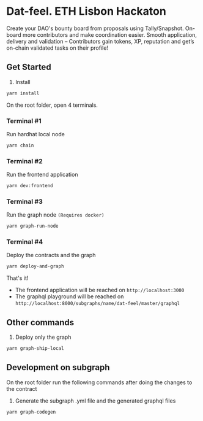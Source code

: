 # Dat-feel. ETH Lisbon Hackaton

Create your DAO's bounty board from proposals using Tally/Snapshot. On-board more contributors and make coordination easier. Smooth application, delivery and validation – Contributors gain tokens, XP, reputation and get’s on-chain validated tasks on their profile!

## Get Started

1. Install

```sh
yarn install
```

On the root folder, open 4 terminals.

### Terminal #1

Run hardhat local node

```sh
yarn chain
```

### Terminal #2

Run the frontend application

```sh
yarn dev:frontend
```

### Terminal #3

Run the graph node `(Requires docker)`

```sh
yarn graph-run-node
```

### Terminal #4

Deploy the contracts and the graph

```sh
yarn deploy-and-graph
```

That's it!

- The frontend application will be reached on `http://localhost:3000`
- The graphql playground will be reached on `http://localhost:8000/subgraphs/name/dat-feel/master/graphql`

## Other commands

1. Deploy only the graph

```sh
yarn graph-ship-local
```

## Development on subgraph

On the root folder run the following commands after doing the changes to the contract

1. Generate the subgraph .yml file and the generated graphql files

```sh
yarn graph-codegen
```
